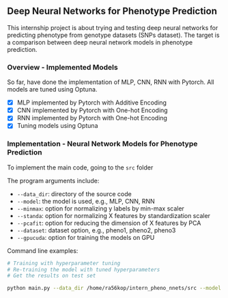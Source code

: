 ## Deep Neural Networks for Phenotype Prediction

This internship project is about trying and testing deep neural networks for predicting phenotype from genotype datasets (SNPs dataset). The target is a comparison between deep neural network models in phenotype prediction.

### Overview - Implemented Models
So far, have done the implementation of MLP, CNN, RNN with Pytorch. All models are tuned using Optuna.

- [x] MLP implemented by Pytorch with Additive Encoding
- [x] CNN implemented by Pytorch with One-hot Encoding
- [x] RNN implemented by Pytorch with One-hot Encoding
- [x] Tuning models using Optuna

### Implementation - Neural Network Models for Phenotype Prediction
To implement the main code, going to the `src` folder

The program arguments include:
* `--data_dir`: directory of the source code
* `--model`: the model is used, e.g., MLP, CNN, RNN
* `--minmax`: option for normalizing y labels by min-max scaler
* `--standa`: option for normalizing X features by standardization scaler
* `--pcafit`: option for reducing the dimension of X features by PCA
* `--dataset`: dataset option, e.g., pheno1, pheno2, pheno3
* `--gpucuda`: option for training the models on GPU

Command line examples:
```bash
# Training with hyperparameter tuning
# Re-training the model with tuned hyperparameters
# Get the results on test set

python main.py --data_dir /home/ra56kop/intern_pheno_nnets/src --model MLP --minmax 0 --standa 0 --pcafit 0 --gpucuda 1 --dataset 1

```









